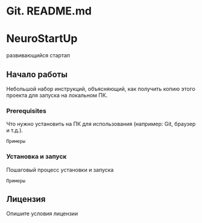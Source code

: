 ﻿# Git. README.md
# NeuroStartUp

развивающийся стартап


## Начало работы

Небольшой набор инструкций, объясняющий, как получить копию этого проекта для запуска на локальном ПК.


### Prerequisites

Что нужно установить на ПК для использования (например: Git, браузер и т.д.).

```
Примеры
```
### Установка и запуск

Пошаговый процесс установки и запуска

```
Примеры
```
## Лицензия

Опишите условия лицензии
